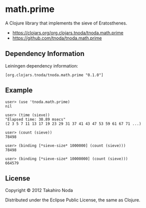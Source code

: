 # math.prime

A Clojure library that implements the sieve of Eratosthenes.

+ https://clojars.org/org.clojars.tnoda/tnoda.math.prime
+ https://github.com/tnoda/tnoda.math.prime


## Dependency Information

Leiningen dependency information:

    [org.clojars.tnoda/tnoda.math.prime "0.1.0"]


## Example

    user> (use 'tnoda.math.prime)
    nil
    
    user> (time (sieve))
    "Elapsed time: 30.89 msecs"
    (2 3 5 7 11 13 17 19 23 29 31 37 41 43 47 53 59 61 67 71 ...)
    
    user> (count (sieve))
    78498
    
    user> (binding [*sieve-size* 1000000] (count (sieve)))
    78498
    
    user> (binding [*sieve-size* 10000000] (count (sieve)))
    664579


## License

Copyright © 2012 Takahiro Noda

Distributed under the Eclipse Public License, the same as Clojure.
